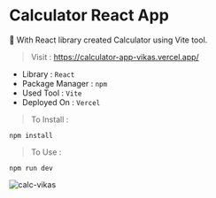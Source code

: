 # Calculator React App
:pushpin: With React library created Calculator using Vite tool.

> Visit : https://calculator-app-vikas.vercel.app/

* Library : `React`
* Package Manager : `npm`
* Used Tool : `Vite`  
* Deployed On : `Vercel`

> To Install :
```
npm install
```
> To Use :
```
npm run dev
```
![calc-vikas](https://user-images.githubusercontent.com/122597785/226174695-6bb65f03-f8e9-4196-bdb4-475580ffdb65.png)
